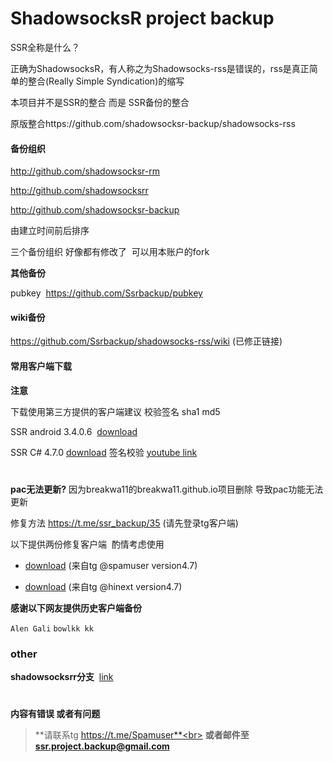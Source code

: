 <h1>ShadowsocksR project backup</h1>

SSR全称是什么？

正确为ShadowsocksR，有人称之为Shadowsocks-rss是错误的，rss是真正简单的整合(Really Simple Syndication)的缩写

本项目并不是SSR的整合 而是 SSR备份的整合

原版整合https://github.com/shadowsocksr-backup/shadowsocks-rss

#### 备份组织

 http://github.com/shadowsocksr-rm
 
 http://github.com/shadowsocksrr

 http://github.com/shadowsocksr-backup

由建立时间前后排序
 
三个备份组织 好像都有修改了  可以用本账户的fork

**其他备份**

pubkey  https://github.com/Ssrbackup/pubkey

#### wiki备份

https://github.com/Ssrbackup/shadowsocks-rss/wiki  (已修正链接)

#### 常用客户端下载

**注意**

下载使用第三方提供的客户端建议 校验签名 sha1 md5

SSR android 3.4.0.6  [download](https://github.com/esdeathlove/panel-download/blob/master/ssr-android.apk?raw=true) 

SSR C# 4.7.0  [download](https://github.com/esdeathlove/panel-download/raw/master/ssr-win.7z) 签名校验 [youtube link](https://youtu.be/LLuUTQgEIJ4)
<h1></h1>
<b>pac无法更新?</b>  因为breakwa11的breakwa11.github.io项目删除 导致pac功能无法更新

修复方法 https://t.me/ssr_backup/35 (请先登录tg客户端)

以下提供两份修复客户端  酌情考虑使用

- [download](https://raw.githubusercontent.com/Ssrbackup/shadowsocks-rss/master/Revision/ShadowsocksR.zip) (来自tg @spamuser version4.7)

- [download](https://raw.githubusercontent.com/Ssrbackup/shadowsocks-rss/master/Revision/shadowsocksR.zip) (来自tg @hinext version4.7)

**感谢以下网友提供历史客户端备份**

```Alen Gali``` ```bowlkk kk```	

### other

**shadowsocksrr分支**  [link](https://github.com/shadowsocksrr)
<h1></h1>

**内容有错误 或者有问题**
>**请联系tg https://t.me/Spamuser**<br>
**或者邮件至 ssr.project.backup@gmail.com**
